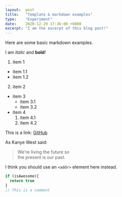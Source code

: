 ```yaml
---
layout:  post
title:   "Template & markdown examples"
type:    "Experiment"
date:    2020-12-29 17:36:00 +0800
excerpt: "I am the excerpt of this blog post!"
---
```


Here are some basic markdown examples.

I am *italic* and **bold**!

1. item 1
  - item 1.1
  - item 1.2
2. item 2

- item 3
  - item 3.1
  - item 3.2
- item 4
  1. item 4.1
  2. item 4.2

This is a link: [GitHub](http://github.com)

As Kanye West said:

> We're living the future so\
> the present is our past.

I think you should use an
`<addr>` element here instead.


```javascript
if (isAwesome){
  return true
}
// This is a comment
```

